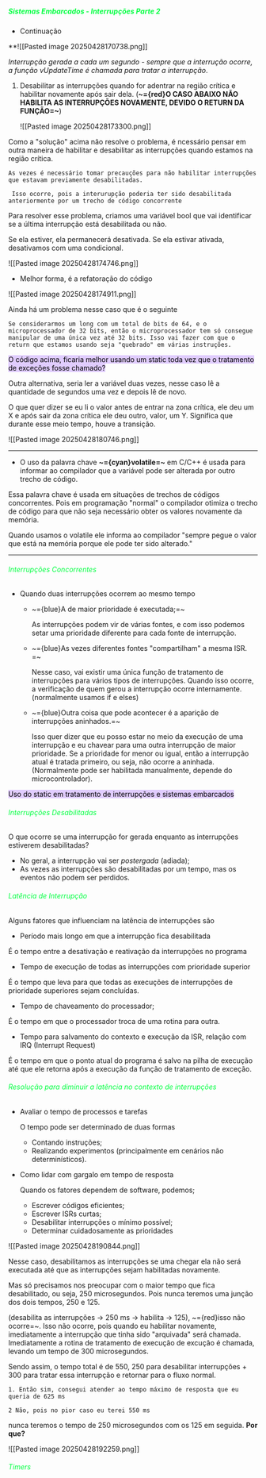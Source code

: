 
#####                                                       <span style="color:rgb(0, 255, 64)">Sistemas Embarcados - Interrupções Parte 2</span>

-  Continuação 

**![[Pasted image 20250428170738.png]]

*Interrupção gerada a cada um segundo - sempre que a interrução ocorre, a função vUpdateTime é chamada para tratar a interrupção*.


1.  Desabilitar as interrupções quando for adentrar na região crítica e habilitar novamente após sair dela.  (**~={red}O CASO ABAIXO NÃO HABILITA AS INTERRUPÇÕES NOVAMENTE, DEVIDO O RETURN DA FUNÇÃO=~**)

	![[Pasted image 20250428173300.png]]

Como a "solução" acima não resolve o problema, é ncessário pensar em outra maneira de habilitar e desabilitar as interrupções quando estamos na região crítica. 

	As vezes é necessário tomar precauções para não habilitar interrupções que estavam previamente desabilitadas.

	 Isso ocorre, pois a interurupção poderia ter sido desabilitada anteriormente por um trecho de código concorrente

Para resolver esse problema, criamos uma variável bool que vai identificar se a última interrupção está desabilitada ou não. 

Se ela estiver, ela permanecerá desativada. Se ela estivar ativada, desativamos com uma condicional.

![[Pasted image 20250428174746.png]]

-  Melhor forma, é a refatoração do código

![[Pasted image 20250428174911.png]]

Ainda há um problema nesse caso que é o seguinte

	Se considerarmos um long com um total de bits de 64, e o microprocessador de 32 bits, então o microprocessador tem só consegue manipular de uma única vez até 32 bits. Isso vai fazer com que o return que estamos usando seja "quebrado" em várias instruções.

<mark style="background: #D2B3FFA6;">O código acima, ficaria melhor usando um static toda vez que o tratamento de exceções fosse chamado?</mark>

Outra alternativa, seria ler a variável duas vezes, nesse caso lê a quantidade de segundos uma vez e depois lê de novo.

O que quer dizer se eu li o valor antes de entrar na zona crítica, ele deu um X e após sair da zona crítica ele deu outro, valor, um Y. Significa que durante esse meio tempo, houve a transição. 

![[Pasted image 20250428180746.png]]

---

-  O uso da palavra chave **~={cyan}volatile=~** em C/C++ é usada para informar ao compilador que a variável pode ser alterada por outro trecho de código.

Essa palavra chave é usada em situações de trechos de códigos concorrentes. Pois em programação "normal" o compilador otimiza o trecho de código para que não seja necessário obter os valores novamente da memória. 

Quando usamos o volatile ele informa ao compilador "sempre pegue o valor que está na memória porque ele pode ter sido alterado."


---

###### <span style="color:rgb(0, 255, 64)">Interrupções Concorrentes</span>

-  Quando duas interrupções ocorrem ao mesmo tempo

	-  ~={blue}A de maior prioridade é executada;=~

		As interrupções podem vir de várias fontes,  e com isso podemos setar uma prioridade diferente para cada fonte de interrupção.


	-  ~={blue}As vezes diferentes fontes "compartilham" a mesma ISR. =~

		Nesse caso, vai existir uma única função de tratamento de interrupções para vários tipos de interrupções. Quando isso ocorre, a verificação de quem gerou a interrupção ocorre internamente.  (normalmente usamos if e elses) 

	-  ~={blue}Outra coisa que pode acontecer é a aparição de interrupções aninhados.=~

		Isso quer dizer que eu posso estar no meio da execução de uma interrupção e eu chavear para uma outra interrupção de maior prioridade. Se a prioridade for menor ou igual, então a interrupção atual é tratada primeiro, ou seja, não ocorre a aninhada. (Normalmente pode ser habilitada manualmente, depende do microcontrolador).


<mark style="background: #D2B3FFA6;">Uso do static em tratamento de interrupções e sistemas embarcados</mark>

###### <span style="color:rgb(0, 255, 64)">Interrupções Desabilitadas</span>

O que ocorre se uma interrupção for gerada enquanto as interrupções estiverem desabilitadas?

-  No geral, a interrupção vai ser *postergada* (adiada);
-  As vezes as interrupções são desabilitadas por um tempo, mas os eventos não podem ser perdidos. 

###### <span style="color:rgb(0, 255, 64)">Latência de Interrupção </span>

Alguns fatores que influenciam na latência de interrupções são

-  Período mais longo em que a interrupção fica desabilitada

É o tempo entre a desativação e reativação da interrupções no programa

-  Tempo de execução de todas as interrupções com prioridade superior

É o tempo que leva para que todas as execuções de interrupções de prioridade superiores sejam concluídas.

-  Tempo de chaveamento do processador;

É o tempo em que o processador troca de uma rotina para outra. 

-  Tempo para salvamento do contexto e execução da ISR, relação com IRQ (Interrupt Request)

É o tempo em que o ponto atual do programa é salvo na pilha de execução até que ele retorna após a execução da função de tratamento de exceção.

###### <span style="color:rgb(0, 255, 64)">Resolução para diminuir a latência no contexto de interrupções</span>

-  Avaliar o tempo de processos e tarefas

	O tempo pode ser determinado de duas formas
	-  Contando instruções;
	-  Realizando experimentos (principalmente em cenários não determinísticos).

-  Como lidar com gargalo em tempo de resposta

	Quando os fatores dependem de software, podemos;
	-  Escrever códigos eficientes;
	-  Escrever ISRs curtas;
	-  Desabilitar interrupções o mínimo possível;
	-  Determinar cuidadosamente as prioridades

![[Pasted image 20250428190844.png]]

Nesse caso, desabilitamos as interrupções se uma chegar ela não será executada até que as interrupções sejam habilitadas novamente.    

Mas só precisamos nos preocupar com o maior tempo que fica desabilitado, ou seja, 250 microsegundos. Pois nunca teremos uma junção dos dois tempos, 250 e 125.

(desabilita as interrupções -> 250 ms -> habilita -> 125), ~={red}isso não ocorre=~. Isso não ocorre, pois quando eu habilitar novamente, imediatamente a interrupção que tinha sido "arquivada" será chamada. Imediatamente a rotina de tratamento de execução de excução é chamada, levando um tempo de 300 microsegundos. 

Sendo assim, o tempo total é de 550, 250 para desabilitar interrupções + 300 para tratar essa interrupção e retornar para o fluxo normal. 

	1. Então sim, consegui atender ao tempo máximo de resposta que eu queria de 625 ms

	2 Não, pois no pior caso eu terei 550 ms

nunca teremos o tempo de 250 microsegundos com os 125 em seguida. **Por que?**

![[Pasted image 20250428192259.png]]

###### <span style="color:rgb(0, 255, 64)">Timers</span>
















































